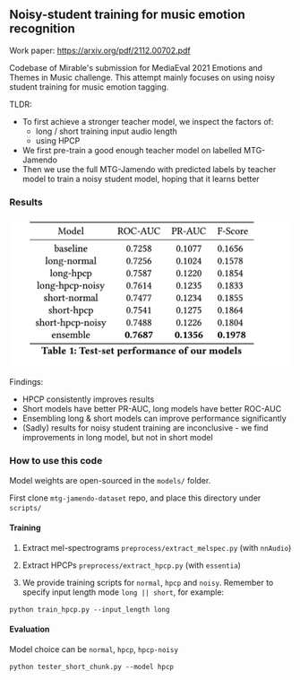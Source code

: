 ## Noisy-student training for music emotion recognition

Work paper: https://arxiv.org/pdf/2112.00702.pdf

Codebase of Mirable's submission for MediaEval 2021 Emotions and Themes in Music challenge. This attempt mainly focuses on using noisy student training for music emotion tagging.

TLDR:
- To first achieve a stronger teacher model, we inspect the factors of:
    - long / short training input audio length
    - using HPCP
- We first pre-train a good enough teacher model on labelled MTG-Jamendo 
- Then we use the full MTG-Jamendo with predicted labels by teacher model to train a noisy student model, hoping that it learns better

### Results

![](results.png)

Findings:
- HPCP consistently improves results
- Short models have better PR-AUC, long models have better ROC-AUC
- Ensembling long & short models can improve performance significantly
- (Sadly) results for noisy student training are inconclusive - we find improvements in long model, but not in short model

### How to use this code

Model weights are open-sourced in the `models/` folder.

First clone `mtg-jamendo-dataset` repo, and place this directory under `scripts/`

#### Training

1. Extract mel-spectrograms `preprocess/extract_melspec.py` (with `nnAudio`)

2. Extract HPCPs `preprocess/extract_hpcp.py` (with `essentia`)

3. We provide training scripts for `normal`, `hpcp` and `noisy`. Remember to specify input length mode `long || short`, for example:

```
python train_hpcp.py --input_length long
```

#### Evaluation

Model choice can be `normal`, `hpcp`, `hpcp-noisy`

```
python tester_short_chunk.py --model hpcp
```

